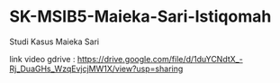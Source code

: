 # SK-MSIB5-Maieka-Sari-Istiqomah
Studi Kasus Maieka Sari

link video gdrive : https://drive.google.com/file/d/1duYCNdtX_-Rj_DuaGHs_WzqEvjcjMW1X/view?usp=sharing
